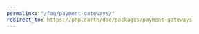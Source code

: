 ```yaml
---
permalink: "/faq/payment-gateways/"
redirect_to: https://php.earth/doc/packages/payment-gateways
---
```

